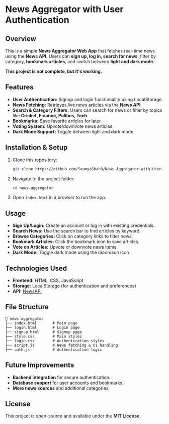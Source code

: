 # News Aggregator with User Authentication

## Overview
This is a simple **News Aggregator Web App** that fetches real-time news using the **News API**. Users can **sign up, log in, search for news**, filter by category, **bookmark articles**, and switch between **light and dark mode**.

**This project is not complete, but it's working.**

## Features
- **User Authentication:** Signup and login functionality using LocalStorage.
- **News Fetching:** Retrieves live news articles via the **News API**.
- **Search & Category Filters:** Users can search for news or filter by topics like **Cricket, Finance, Politics, Tech**.
- **Bookmarks:** Save favorite articles for later.
- **Voting System:** Upvote/downvote news articles.
- **Dark Mode Support:** Toggle between light and dark mode.

## Installation & Setup
1. Clone this repository:
   ```sh
   git clone https://github.com/SaumyaShah0/News-Aggregator-with-User-Authentication.git
   ```
2. Navigate to the project folder:
   ```sh
   cd news-aggregator
   ```
3. Open `index.html` in a browser to run the app.

## Usage
- **Sign Up/Login:** Create an account or log in with existing credentials.
- **Search News:** Use the search bar to find articles by keyword.
- **Browse Categories:** Click on category links to filter news.
- **Bookmark Articles:** Click the bookmark icon to save articles.
- **Vote on Articles:** Upvote or downvote news items.
- **Dark Mode:** Toggle dark mode using the moon/sun icon.

## Technologies Used
- **Frontend:** HTML, CSS, JavaScript
- **Storage:** LocalStorage (for authentication and preferences)
- **API:** [NewsAPI](https://newsapi.org/)

## File Structure
```
📂 news-aggregator
├── index.html       # Main page
├── login.html       # Login page
├── signup.html      # Signup page
├── style.css        # Main styles
├── login.css        # Authentication styles
├── script.js        # News fetching & UI handling
├── auth.js          # Authentication logic
```

## Future Improvements
- **Backend integration** for secure authentication.
- **Database support** for user accounts and bookmarks.
- **More news sources** and additional categories.

## License
This project is open-source and available under the **MIT License**.

